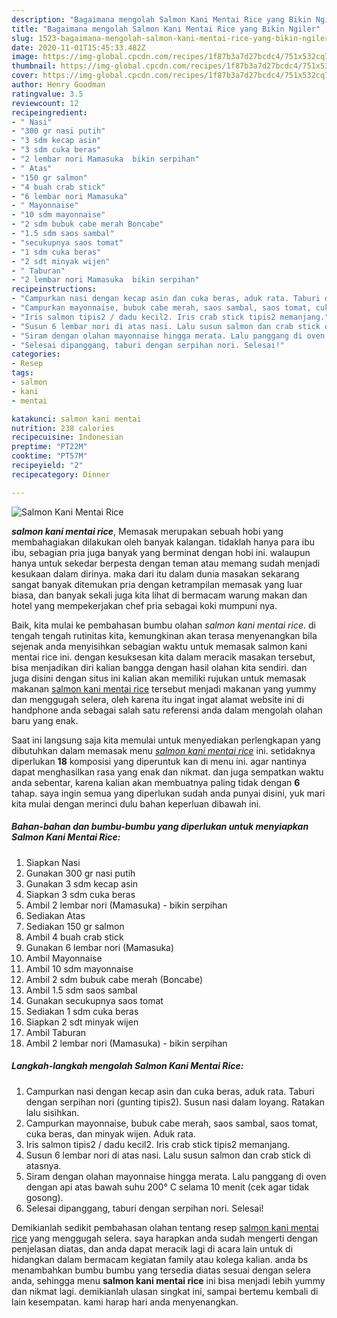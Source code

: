 ```yaml
---
description: "Bagaimana mengolah Salmon Kani Mentai Rice yang Bikin Ngiler"
title: "Bagaimana mengolah Salmon Kani Mentai Rice yang Bikin Ngiler"
slug: 1523-bagaimana-mengolah-salmon-kani-mentai-rice-yang-bikin-ngiler
date: 2020-11-01T15:45:33.482Z
image: https://img-global.cpcdn.com/recipes/1f87b3a7d27bcdc4/751x532cq70/salmon-kani-mentai-rice-foto-resep-utama.jpg
thumbnail: https://img-global.cpcdn.com/recipes/1f87b3a7d27bcdc4/751x532cq70/salmon-kani-mentai-rice-foto-resep-utama.jpg
cover: https://img-global.cpcdn.com/recipes/1f87b3a7d27bcdc4/751x532cq70/salmon-kani-mentai-rice-foto-resep-utama.jpg
author: Henry Goodman
ratingvalue: 3.5
reviewcount: 12
recipeingredient:
- " Nasi"
- "300 gr nasi putih"
- "3 sdm kecap asin"
- "3 sdm cuka beras"
- "2 lembar nori Mamasuka  bikin serpihan"
- " Atas"
- "150 gr salmon"
- "4 buah crab stick"
- "6 lembar nori Mamasuka"
- " Mayonnaise"
- "10 sdm mayonnaise"
- "2 sdm bubuk cabe merah Boncabe"
- "1.5 sdm saos sambal"
- "secukupnya saos tomat"
- "1 sdm cuka beras"
- "2 sdt minyak wijen"
- " Taburan"
- "2 lembar nori Mamasuka  bikin serpihan"
recipeinstructions:
- "Campurkan nasi dengan kecap asin dan cuka beras, aduk rata. Taburi dengan serpihan nori (gunting tipis2). Susun nasi dalam loyang. Ratakan lalu sisihkan."
- "Campurkan mayonnaise, bubuk cabe merah, saos sambal, saos tomat, cuka beras, dan minyak wijen. Aduk rata."
- "Iris salmon tipis2 / dadu kecil2. Iris crab stick tipis2 memanjang."
- "Susun 6 lembar nori di atas nasi. Lalu susun salmon dan crab stick di atasnya."
- "Siram dengan olahan mayonnaise hingga merata. Lalu panggang di oven dengan api atas bawah suhu 200° C selama 10 menit (cek agar tidak gosong)."
- "Selesai dipanggang, taburi dengan serpihan nori. Selesai!"
categories:
- Resep
tags:
- salmon
- kani
- mentai

katakunci: salmon kani mentai 
nutrition: 238 calories
recipecuisine: Indonesian
preptime: "PT22M"
cooktime: "PT57M"
recipeyield: "2"
recipecategory: Dinner

---
```



![Salmon Kani Mentai Rice](https://img-global.cpcdn.com/recipes/1f87b3a7d27bcdc4/751x532cq70/salmon-kani-mentai-rice-foto-resep-utama.jpg)

<b><i>salmon kani mentai rice</i></b>, Memasak merupakan sebuah hobi yang membahagiakan dilakukan oleh banyak kalangan. tidaklah hanya para ibu ibu, sebagian pria juga banyak yang berminat dengan hobi ini. walaupun hanya untuk sekedar berpesta dengan teman atau memang sudah menjadi kesukaan dalam dirinya. maka dari itu dalam dunia masakan sekarang sangat banyak ditemukan pria dengan ketrampilan memasak yang luar biasa, dan banyak sekali juga kita lihat di bermacam warung makan dan hotel yang mempekerjakan chef pria sebagai koki mumpuni nya.

Baik, kita mulai ke pembahasan bumbu olahan <i>salmon kani mentai rice</i>. di tengah tengah rutinitas kita, kemungkinan akan terasa menyenangkan bila sejenak anda menyisihkan sebagian waktu untuk memasak salmon kani mentai rice ini. dengan kesuksesan kita dalam meracik masakan tersebut, bisa menjadikan diri kalian bangga dengan hasil olahan kita sendiri. dan juga disini dengan situs ini kalian akan memiliki rujukan untuk memasak makanan <u>salmon kani mentai rice</u> tersebut menjadi makanan yang yummy dan menggugah selera, oleh karena itu ingat ingat alamat website ini di handphone anda sebagai salah satu referensi anda dalam mengolah olahan baru yang enak.




Saat ini langsung saja kita memulai untuk menyediakan perlengkapan yang dibutuhkan dalam memasak menu <u><i>salmon kani mentai rice</i></u> ini. setidaknya diperlukan <b>18</b> komposisi yang diperuntuk kan di menu ini. agar nantinya dapat menghasilkan rasa yang enak dan nikmat. dan juga sempatkan waktu anda sebentar, karena kalian akan membuatnya paling tidak dengan <b>6</b> tahap. saya ingin semua yang diperlukan sudah anda punyai disini, yuk mari kita mulai dengan merinci dulu bahan keperluan dibawah ini.

<!--inarticleads1-->

##### Bahan-bahan dan bumbu-bumbu yang diperlukan untuk menyiapkan Salmon Kani Mentai Rice:

1. Siapkan  Nasi
1. Gunakan 300 gr nasi putih
1. Gunakan 3 sdm kecap asin
1. Siapkan 3 sdm cuka beras
1. Ambil 2 lembar nori (Mamasuka) - bikin serpihan
1. Sediakan  Atas
1. Sediakan 150 gr salmon
1. Ambil 4 buah crab stick
1. Gunakan 6 lembar nori (Mamasuka)
1. Ambil  Mayonnaise
1. Ambil 10 sdm mayonnaise
1. Ambil 2 sdm bubuk cabe merah (Boncabe)
1. Ambil 1.5 sdm saos sambal
1. Gunakan secukupnya saos tomat
1. Sediakan 1 sdm cuka beras
1. Siapkan 2 sdt minyak wijen
1. Ambil  Taburan
1. Ambil 2 lembar nori (Mamasuka) - bikin serpihan




<!--inarticleads2-->

##### Langkah-langkah mengolah Salmon Kani Mentai Rice:

1. Campurkan nasi dengan kecap asin dan cuka beras, aduk rata. Taburi dengan serpihan nori (gunting tipis2). Susun nasi dalam loyang. Ratakan lalu sisihkan.
1. Campurkan mayonnaise, bubuk cabe merah, saos sambal, saos tomat, cuka beras, dan minyak wijen. Aduk rata.
1. Iris salmon tipis2 / dadu kecil2. Iris crab stick tipis2 memanjang.
1. Susun 6 lembar nori di atas nasi. Lalu susun salmon dan crab stick di atasnya.
1. Siram dengan olahan mayonnaise hingga merata. Lalu panggang di oven dengan api atas bawah suhu 200° C selama 10 menit (cek agar tidak gosong).
1. Selesai dipanggang, taburi dengan serpihan nori. Selesai!




Demikianlah sedikit pembahasan olahan tentang resep <u>salmon kani mentai rice</u> yang menggugah selera. saya harapkan anda sudah mengerti dengan penjelasan diatas, dan anda dapat meracik lagi di acara lain untuk di hidangkan dalam bermacam kegiatan family atau kolega kalian. anda bs menambahkan bumbu bumbu yang tersedia diatas sesuai dengan selera anda, sehingga menu <b>salmon kani mentai rice</b> ini bisa menjadi lebih yummy dan nikmat lagi. demikianlah ulasan singkat ini, sampai bertemu kembali di lain kesempatan. kami harap hari anda menyenangkan.
